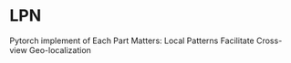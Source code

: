 # LPN
Pytorch implement of Each Part Matters: Local Patterns Facilitate Cross-view Geo-localization
